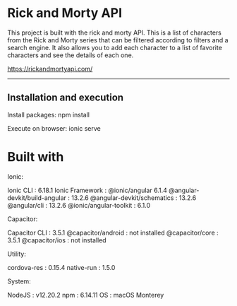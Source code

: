 # Rick and Morty API

This project is built with the rick and morty API. This is a list of characters from the Rick and Morty series that can be filtered according to filters and a search engine. It also allows you to add each character to a list of favorite characters and see the details of each one.

https://rickandmortyapi.com/

---

## Installation and execution

Install packages: npm install

Execute on browser: ionic serve

# Built with

Ionic:

Ionic CLI : 6.18.1
Ionic Framework : @ionic/angular 6.1.4
@angular-devkit/build-angular : 13.2.6
@angular-devkit/schematics : 13.2.6
@angular/cli : 13.2.6
@ionic/angular-toolkit : 6.1.0

Capacitor:

Capacitor CLI : 3.5.1
@capacitor/android : not installed
@capacitor/core : 3.5.1
@capacitor/ios : not installed

Utility:

cordova-res : 0.15.4
native-run : 1.5.0

System:

NodeJS : v12.20.2
npm : 6.14.11
OS : macOS Monterey
